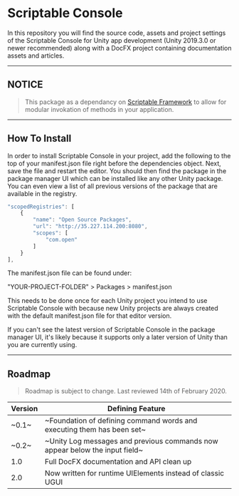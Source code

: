 # Scriptable Console

In this repository you will find the source code, assets and project settings of the Scriptable Console for Unity app development (Unity 2019.3.0 or newer recommended) along with a DocFX project containing documentation assets and articles.

---

## NOTICE

> This package as a dependancy on [Scriptable Framework](https://github.com/pablothedolphin/Scriptable-Framework) to allow for modular invokation of methods in your application.

---

## How To Install

In order to install Scriptable Console in your project, add the following to the top of your manifest.json file right before the dependencies object. Next, save the file and restart the editor. You should then find the package in the package manager UI which can be installed like any other Unity package. You can even view a list of all previous versions of the package that are available in the registry.

``` js
"scopedRegistries": [
    {
        "name": "Open Source Packages",
        "url": "http://35.227.114.200:8080",
        "scopes": [
            "com.open"
        ]
    }
],
```

The manifest.json file can be found under:

"YOUR-PROJECT-FOLDER" > Packages > manifest.json

This needs to be done once for each Unity project you intend to use Scriptable Console with because new Unity projects are always created with the default manifest.json file for that editor version.

If you can't see the latest version of Scriptable Console in the package manager UI, it's likely because it supports only a later version of Unity than you are currently using.

---

## Roadmap

> Roadmap is subject to change. Last reviewed 14th of February 2020.

| Version | Defining Feature                  						  				    |
| ------- | --------------------------------------------------------------------------- |
| ~0.1~   | ~Foundation of defining command words and executing them has been set~	    |
| ~0.2~   | ~Unity Log messages and previous commands now appear below the input field~	|
| 1.0     | Full DocFX documentation and API clean up             									    |
| 2.0     | Now written for runtime UIElements instead of classic UGUI                  |
